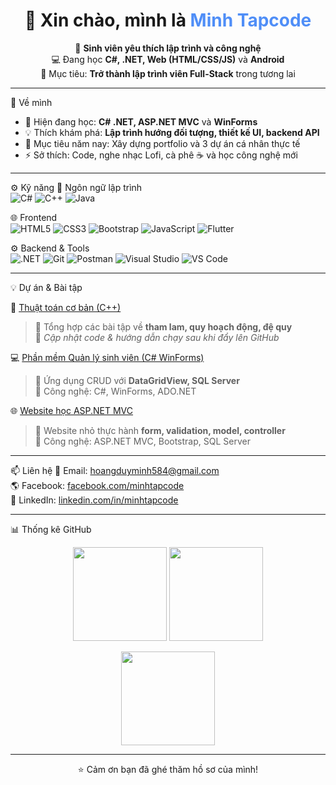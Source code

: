 <h1 align="center">👋 Xin chào, mình là <span style="color:#4F8EF7;">Minh Tapcode</span></h1>

<p align="center">
  🎯 <b>Sinh viên yêu thích lập trình và công nghệ</b><br/>
  💻 Đang học <b>C#, .NET, Web (HTML/CSS/JS)</b> và <b>Android</b><br/>
  🚀 Mục tiêu: <b>Trở thành lập trình viên Full-Stack</b> trong tương lai
</p>

---

🧠 Về mình
- 🌱 Hiện đang học: <b>C# .NET, ASP.NET MVC</b> và <b>WinForms</b>  
- 💡 Thích khám phá: <b>Lập trình hướng đối tượng, thiết kế UI, backend API</b>  
- 🎯 Mục tiêu năm nay: Xây dựng portfolio và 3 dự án cá nhân thực tế  
- ⚡ Sở thích: Code, nghe nhạc Lofi, cà phê ☕ và học công nghệ mới  

---

⚙️ Kỹ năng
🧩 Ngôn ngữ lập trình  
![C#](https://img.shields.io/badge/C%23-68217A?style=for-the-badge&logo=csharp&logoColor=white)
![C++](https://img.shields.io/badge/C++-00599C?style=for-the-badge&logo=cplusplus&logoColor=white)
![Java](https://img.shields.io/badge/Java-ED8B00?style=for-the-badge&logo=openjdk&logoColor=white)

🌐 Frontend  
![HTML5](https://img.shields.io/badge/HTML5-E34F26?style=for-the-badge&logo=html5&logoColor=white)
![CSS3](https://img.shields.io/badge/CSS3-1572B6?style=for-the-badge&logo=css3&logoColor=white)
![Bootstrap](https://img.shields.io/badge/Bootstrap-563D7C?style=for-the-badge&logo=bootstrap&logoColor=white)
![JavaScript](https://img.shields.io/badge/JavaScript-F7E017?style=for-the-badge&logo=javascript&logoColor=black)
![Flutter](https://img.shields.io/badge/Flutter-02569B?style=for-the-badge&logo=flutter&logoColor=white)


⚙️ Backend & Tools  
![.NET](https://img.shields.io/badge/.NET-512BD4?style=for-the-badge&logo=dotnet&logoColor=white)
![Git](https://img.shields.io/badge/Git-F1502F?style=for-the-badge&logo=git&logoColor=white)
![Postman](https://img.shields.io/badge/Postman-FF6C37?style=for-the-badge&logo=postman&logoColor=white)
![Visual Studio](https://img.shields.io/badge/Visual_Studio-5C2D91?style=for-the-badge&logo=visualstudio&logoColor=white)
![VS Code](https://img.shields.io/badge/VS_Code-0078D4?style=for-the-badge&logo=visualstudiocode&logoColor=white)

---
💡 Dự án & Bài tập

🧮 [Thuật toán cơ bản (C++)](#)
> 💬 Tổng hợp các bài tập về **tham lam, quy hoạch động, đệ quy**  
> 📂 *Cập nhật code & hướng dẫn chạy sau khi đẩy lên GitHub*

💻 [Phần mềm Quản lý sinh viên (C# WinForms)](#)
> 🧾 Ứng dụng CRUD với **DataGridView, SQL Server**  
> 🧱 Công nghệ: C#, WinForms, ADO.NET  

 🌐 [Website học ASP.NET MVC](#)
> 🌟 Website nhỏ thực hành **form, validation, model, controller**  
> 🔧 Công nghệ: ASP.NET MVC, Bootstrap, SQL Server  

---
📫 Liên hệ
📧 Email: [hoangduyminh584@gmail.com](mailto:hoangduyminh584@gmail.com)  
🌎 Facebook: [facebook.com/minhtapcode](https://www.facebook.com/duyminh0706)  
💼 LinkedIn: [linkedin.com/in/minhtapcode](https://linkedin.com/in/minhtapcode)  

---
📊 Thống kê GitHub

<p align="center">
  <img src="https://github-readme-stats.vercel.app/api?username=Minh-Tapcode&show_icons=true&theme=radical" height="150"/>
  <img src="https://github-readme-streak-stats.herokuapp.com/?user=Minh-Tapcode&theme=radical" height="150"/>
</p>

<p align="center">
  <img src="https://github-readme-stats.vercel.app/api/top-langs/?username=Minh-Tapcode&layout=compact&theme=radical" height="150"/>
</p>

---
<p align="center">⭐ Cảm ơn bạn đã ghé thăm hồ sơ của mình!</p>
